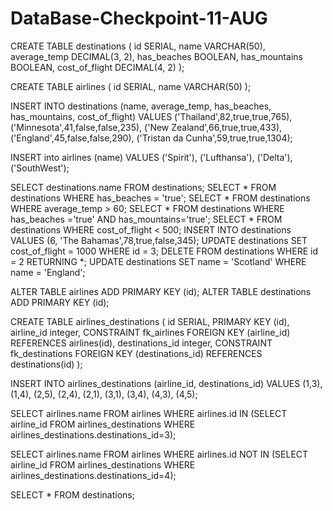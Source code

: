 # DataBase-Checkpoint-11-AUG

CREATE TABLE destinations (
  id SERIAL,
  name VARCHAR(50),
  average_temp DECIMAL(3, 2),
  has_beaches BOOLEAN,
  has_mountains BOOLEAN,
  cost_of_flight DECIMAL(4, 2)
);

CREATE TABLE airlines (
  id SERIAL,
  name VARCHAR(50)
);

INSERT INTO destinations (name, average_temp, has_beaches, has_mountains, cost_of_flight)
VALUES
    ('Thailand',82,true,true,765),
    ('Minnesota',41,false,false,235),
    ('New Zealand',66,true,true,433),
    ('England',45,false,false,290),
    ('Tristan da Cunha',59,true,true,1304);


INSERT into airlines (name)
VALUES
('Spirit'),
('Lufthansa'),
('Delta'),
('SouthWest');



SELECT destinations.name FROM destinations;
SELECT * FROM destinations WHERE has_beaches = 'true';
SELECT * FROM destinations WHERE average_temp > 60;
SELECT * FROM destinations WHERE has_beaches ='true' AND has_mountains='true';
SELECT * FROM destinations WHERE cost_of_flight < 500;
INSERT INTO destinations VALUES (6, 'The Bahamas',78,true,false,345);
UPDATE destinations SET cost_of_flight = 1000 WHERE id = 3;
DELETE FROM destinations WHERE id = 2 RETURNING *;
UPDATE destinations SET name = 'Scotland' WHERE name = 'England';

ALTER TABLE airlines ADD PRIMARY KEY (id);
ALTER TABLE destinations ADD PRIMARY KEY (id);

CREATE TABLE airlines_destinations (
 id SERIAL,
 PRIMARY KEY (id),
 airline_id integer,
 CONSTRAINT fk_airlines
 FOREIGN KEY (airline_id)
 REFERENCES airlines(id),
 destinations_id integer,
 CONSTRAINT fk_destinations
   FOREIGN KEY (destinations_id)
    REFERENCES destinations(id)
);

INSERT INTO airlines_destinations (airline_id, destinations_id)
VALUES
(1,3),
(1,4),
(2,5),
(2,4),
(2,1),
(3,1),
(3,4),
(4,3),
(4,5);

SELECT airlines.name FROM airlines WHERE airlines.id IN (SELECT airline_id FROM airlines_destinations WHERE airlines_destinations.destinations_id=3);

SELECT airlines.name FROM airlines WHERE airlines.id NOT IN (SELECT airline_id FROM airlines_destinations WHERE airlines_destinations.destinations_id=4);


SELECT * FROM destinations;

